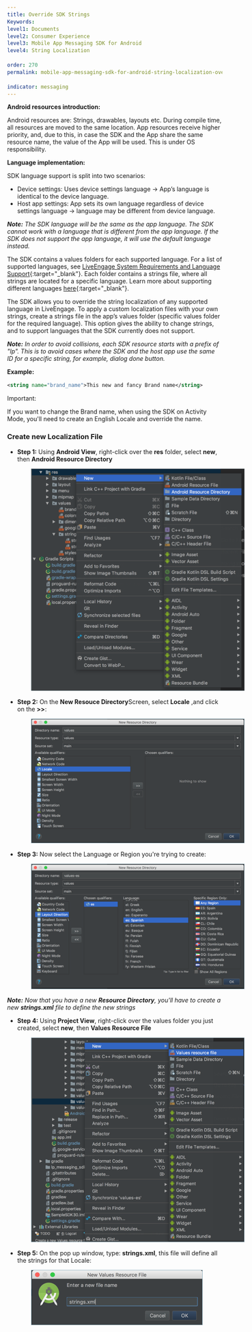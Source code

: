```yaml
---
title: Override SDK Strings
Keywords:
level1: Documents
level2: Consumer Experience
level3: Mobile App Messaging SDK for Android
level4: String Localization

order: 270
permalink: mobile-app-messaging-sdk-for-android-string-localization-override-sdk-strings.html

indicator: messaging
---
```


**Android resources introduction:**

Android resources are: Strings, drawables, layouts etc. During compile time, all resources are moved to the same location. App resources receive higher priority, and, due to this, in case the SDK and the App share the same resource name, the value of the App will be used. This is under OS responsibility.

**Language implementation:**

SDK language support is split into two scenarios:

- Device settings: Uses device settings language → App’s language is identical to the device language.
- Host app settings: App sets its own language regardless of device settings language → language may be different from device language.

_**Note:** The SDK language will be the same as the app language. The SDK cannot work with a language that is different from the app language. If the SDK does not support the app language, it will use the default language instead._

The SDK contains a values folders for each supported language. For a list of supported languages, see [LiveEngage System Requirements and Language Support](https://ce-sr.s3.amazonaws.com/CA/Admin/Sys%20req/System%20requirements.pdf){:target="_blank"}. Each folder contains a strings file, where all strings are located for a specific language. Learn more about supporting different languages [here](https://developer.android.com/training/basics/supporting-devices/languages.html){:target="_blank"}.

The SDK allows you to override the string localization of any supported language in LiveEngage. To apply a custom localization files with your own strings, create a strings file in the app’s values folder (specific values folder for the required language). This option gives the ability to change strings, and to support languages that the SDK currently does not support.

_**Note:** In order to avoid collisions, each SDK resource starts with a prefix of "lp". This is to avoid cases where the SDK and the host app use the same ID for a specific string, for example, dialog done button._

**Example:**

```xml
<string name="brand_name">This new and fancy Brand name</string>
```

<div markdown="1" class="important">
Important:


If you want to change the Brand name, when using the SDK on Activity Mode, you'll need to create an English Locale and override the name.
</div>

### Create new Localization File

* **Step 1:** Using **Android View**, right-click over the **res** folder, select **new**, then **Android Resource Directory**

<img src="img/android_string_locale_step1.png" alt="Branding the SDK" style="max-width:500px;max-height:700px;margin-left:4em;">

* **Step 2:** On the **New Resouce Directory**Screen, select **Locale** ,and click on the **>>**:

<img src="img/android_string_locale_step2.png" alt="Branding the SDK" style="max-width:500px;max-height:700px;margin-left:4em;">

* **Step 3:** Now select the Language or Region you're trying to create:

<img src="img/android_string_locale_step3.png" alt="Branding the SDK" style="max-width:500px;max-height:700px;margin-left:4em;">

_**Note:** Now that you have a new **Resource Directory**, you'll have to create a new **strings.xml** file to define the new strings_

* **Step 4:** Using **Project View**, right-click over the values folder you just created, select **new**, then **Values Resource File**

<img src="img/android_string_locale_step5.png" alt="Branding the SDK" style="max-width:500px;max-height:700px;margin-left:4em;">

* **Step 5:** On the pop up window, type: **strings.xml**, this file will define all the strings for that Locale:

<img src="img/android_string_locale_step6.png" alt="Branding the SDK" style="max-width:500px;max-height:700px;margin-left:4em;">
